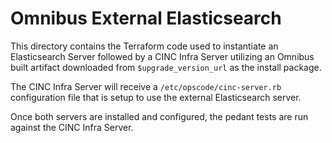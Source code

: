 # Omnibus External Elasticsearch

This directory contains the Terraform code used to instantiate an Elasticsearch Server followed by a CINC Infra Server utilizing an Omnibus built artifact downloaded from `$upgrade_version_url` as the install package.

The CINC Infra Server will receive a `/etc/opscode/cinc-server.rb` configuration file that is setup to use the external Elasticsearch server.

Once both servers are installed and configured, the pedant tests are run against the CINC Infra Server.

